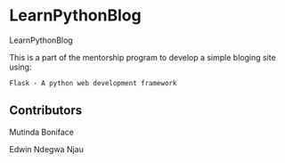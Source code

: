 # LearnPythonBlog
LearnPythonBlog

This is a part of the mentorship program to develop a simple bloging site using:

```Flask - A python web development framework ```

## Contributors
Mutinda Boniface

Edwin Ndegwa Njau
